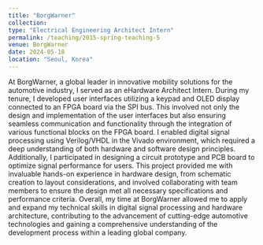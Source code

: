 ```yaml
---
title: "BorgWarner"
collection: 
type: "Electrical Engineering Architect Intern"
permalink: /teaching/2015-spring-teaching-5
venue: BorgWarner
date: 2024-05-18
location: "Seoul, Korea"
---
```


At BorgWarner, a global leader in innovative mobility solutions for the automotive industry, I served as an eHardware Architect Intern. During my tenure, I developed user interfaces utilizing a keypad and OLED display connected to an FPGA board via the SPI bus. This involved not only the design and implementation of the user interfaces but also ensuring seamless communication and functionality through the integration of various functional blocks on the FPGA board. I enabled digital signal processing using Verilog/VHDL in the Vivado environment, which required a deep understanding of both hardware and software design principles. Additionally, I participated in designing a circuit prototype and PCB board to optimize signal performance for users. This project provided me with invaluable hands-on experience in hardware design, from schematic creation to layout considerations, and involved collaborating with team members to ensure the design met all necessary specifications and performance criteria. Overall, my time at BorgWarner allowed me to apply and expand my technical skills in digital signal processing and hardware architecture, contributing to the advancement of cutting-edge automotive technologies and gaining a comprehensive understanding of the development process within a leading global company.